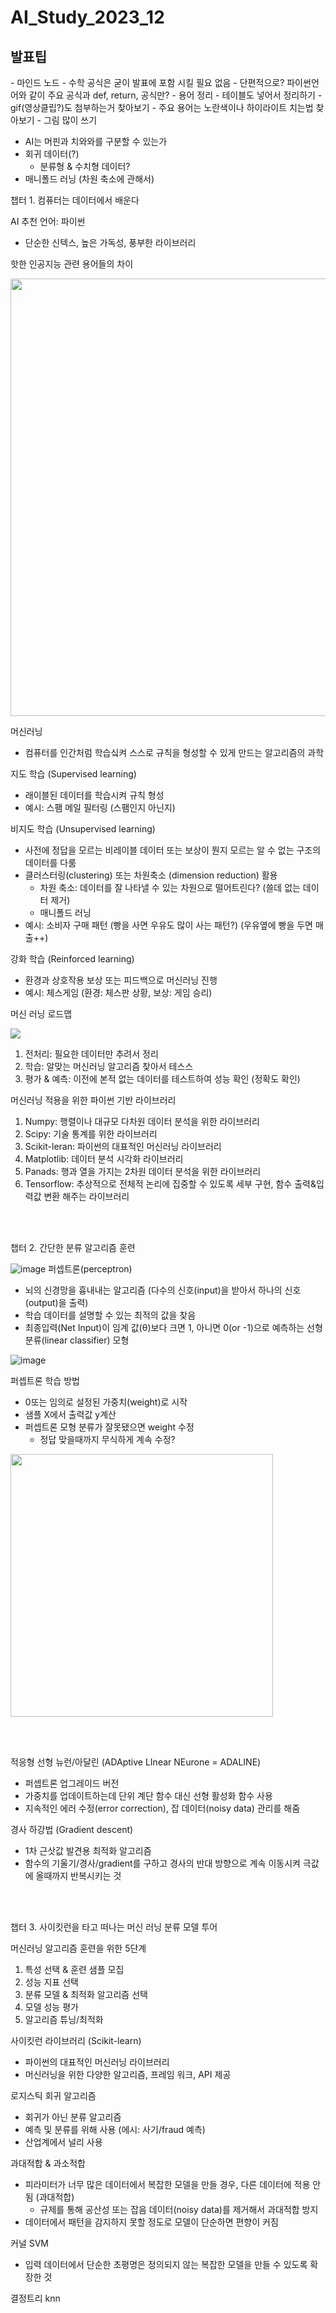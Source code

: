# AI_Study_2023_12

<h2>발표팁</h2>
- 마인드 노드
- 수학 공식은 굳이 발표에 포함 시킬 필요 없음
    - 단편적으로? 파이썬언어와 같이 주요 공식과 def, return, 공식만?
- 용어 정리
- 테이블도 넣어서 정리하기
- gif(영상클립?)도 첨부하는거 찾아보기
- 주요 용어는 노란색이나 하이라이트 치는법 찾아보기
- 그림 많이 쓰기

- AI는 머핀과 치와와를 구분할 수 있는가
- 회귀 데이터(?)
    - 분류형 & 수치형 데이터?
- 매니폴드 러닝 (차원 축소에 관해서)

챕터 1. 컴퓨터는 데이터에서 배운다

AI 추천 언어: 파이썬
- 단순한 신텍스, 높은 가독성, 풍부한 라이브러리

핫한 인공지능 관련 용어들의 차이

<img src="https://github.com/JayJay-Kay/AI_Study_2023_12/assets/110762505/21239c3a-8b8e-43fb-8e84-6b254048b710" width="700">

머신러닝
- 컴퓨터를 인간처럼 학습싴켜 스스로 규칙을 형성할 수 있게 만드는 알고리즘의 과학

지도 학습 (Supervised learning)
- 래이블된 데이터를 학습시켜 규칙 형성
- 예시: 스팸 메일 필터링 (스팸인지 아닌지)

비지도 학습 (Unsupervised learning)
- 사전에 정답을 모르는 비레이블 데이터 또는 보상이 뭔지 모르는 알 수 없는 구조의 데이터를 다룸
- 클러스터링(clustering) 또는 차원축소 (dimension reduction) 활용
    - 차원 축소: 데이터를 잘 나타낼 수 있는 차원으로 떨어트린다? (쓸데 없는 데이터 제거)
    - 매니폴드 러닝
- 예시: 소비자 구매 패턴 (빵을 사면 우유도 많이 사는 패턴?) (우유옆에 빵을 두면 매출++)

강화 학습 (Reinforced learning)
- 환경과 상호작용 보상 또는 피드백으로 머신러닝 진행
- 예시: 체스게임 (환경: 체스판 상황, 보상: 게임 승리)

머신 러닝 로드맵

<img src="https://github.com/JayJay-Kay/AI_Study_2023_12/assets/110762505/dc11e68c-9ea4-4475-8e75-243142ebe731">

1. 전처리: 필요한 데이터만 추려서 정리
2. 학습: 알맞는 머신러닝 알고리즘 찾아서 테스스
3. 평가 & 예측: 이전에 본적 없는 데이터를 테스트하여 성능 확인 (정확도 확인)

머신러닝 적용을 위한 파이썬 기반 라이브러리
1. Numpy: 행렬이나 대규모 다차원 데이터 분석을 위한 라이브러리
2. Scipy: 기술 통계를 위한 라이브러리
3. Scikit-leran: 파이썬의 대표적인 머신러닝 라이브러리
4. Matplotlib: 데이터 분석 시각화 라이브러리
5. Panads: 행과 열을 가지는 2차원 데이터 분석을 위한 라이브러리
6. Tensorflow: 추상적으로 전체적 논리에 집중할 수 있도록 세부 구현, 함수 출력&입력값 변환 해주는 라이브러리

<br/><br/>

챕터 2. 간단한 분류 알고리즘 훈련

![image](https://github.com/JayJay-Kay/AI_Study_2023_12/assets/110762505/956a4c71-6823-479c-9d4e-7ca2d91812d2)
퍼셉트론(perceptron)
- 뇌의 신경망을 흉내내는 알고리즘 (다수의 신호(input)을 받아서 하나의 신호(output)을 출력)
- 학습 데이터를 설명할 수 있는 최적의 값을 찾음
- 최종입력(Net Input)이 임계 값(θ)보다 크면 1, 아니면 0(or -1)으로 예측하는 선형 분류(linear classifier) 모형

![image](https://github.com/JayJay-Kay/AI_Study_2023_12/assets/110762505/c351033d-536b-4fb4-aede-dcad0c9b3fa3)

퍼셉트론 학습 방법
- 0또는 임의로 설정된 가중치(weight)로 시작
- 샘플 X에서 출력값 y계산
- 퍼셉트론 모형 분류가 잘못됐으면 weight 수정
    - 정답 맞을때까지 무식하게 계속 수정?

<img src="https://github.com/JayJay-Kay/AI_Study_2023_12/assets/110762505/d81f1028-83b4-490d-89b8-bfee88db9bac" width="420">  

<br/><br/>

적응형 선형 뉴런/아달린 (ADAptive LInear NEurone = ADALINE) 
- 퍼셉트론 업그레이드 버전
- 가중치를 업데이트하는데 단위 계단 함수 대신 선형 활성화 함수 사용
- 지속적인 에러 수정(error correction), 잡 데이터(noisy data) 관리를 해줌

경사 하강법 (Gradient descent)
- 1차 근삿값 발견용 최적화 알고리즘
- 함수의 기울기/경사/gradient를 구하고 경사의 반대 방향으로 계속 이동시켜 극값에 올때까지 반복시키는 것

<br/><br/>

챕터 3. 사이킷런을 타고 떠나는 머신 러닝 분류 모델 투어

머신러닝 알고리즘 훈련을 위한 5단계
1. 특성 선택 & 훈련 샘플 모집
2. 성능 지표 선택
3. 분류 모델 & 최적화 알고리즘 선택
4. 모델 성능 평가
5. 알고리즘 튜닝/최적화

사이킷런 라이브러리 (Scikit-learn)
- 파이썬의 대표적인 머신러닝 라이브러리
- 머신러닝을 위한 다양한 알고리즘, 프레임 워크, API 제공

로지스틱 회귀 알고리즘
- 회귀가 아닌 분류 알고리즘
- 예측 및 분류를 위해 사용 (에시: 사기/fraud 예측)
- 산업계에서 널리 사용

과대적합 & 과소적합
- 피라미터가 너무 많은 데이터에서 복잡한 모델을 만들 경우, 다른 데이터에 적용 안됨 (과대적합)
    - 규제를 통해 공산성 또는 잡음 데이터(noisy data)를 제거해서 과대적합 방지
- 데이터에서 패턴을 감지하지 못할 정도로 모델이 단순하면 편향이 커짐

커널 SVM
- 입력 데이터에서 단순한 초평명은 정의되지 않는 복잡한 모델을 만들 수 있도록 확장한 것

결정트리
knn
